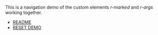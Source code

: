 
This is a navigation demo of the custom elements _r-marked_ and _r-args_ working together.

+ [README](demo.html?main=README.md&other=NAV-DEMO.md)
+ [RESET DEMO](demo.html)
